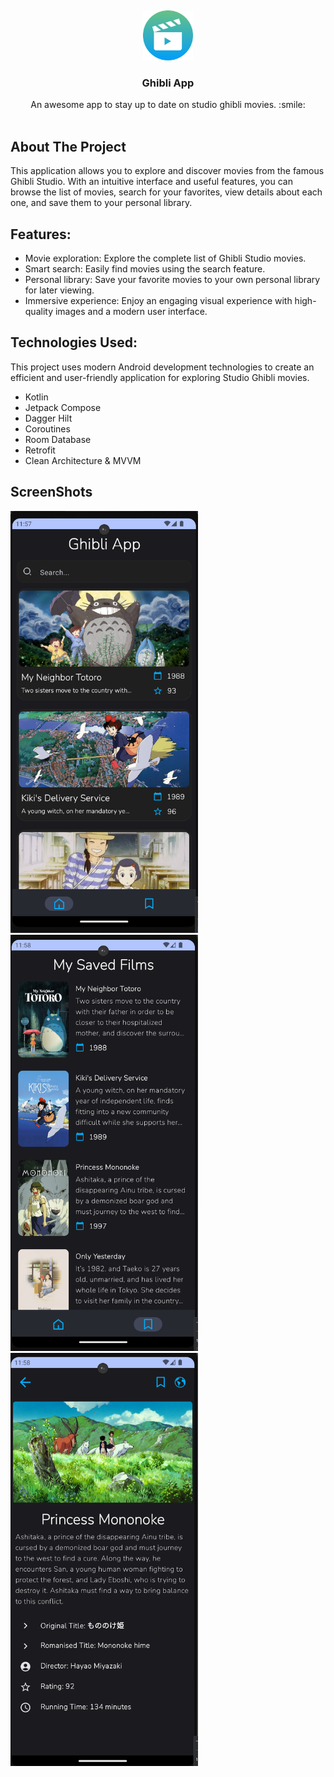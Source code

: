 <!-- PROJECT LOGO -->
<a name="readme-top"></a>
<br />
<div align="center">
<a href="https://github.com/othneildrew/Best-README-Template">
    <img src="app/src/main/java/githubimages/logo.png" alt="Logo" width="80" height="80">
  </a>
  <h3 align="center">Ghibli App</h3>

  <p align="center">
    An awesome app to stay up to date on studio ghibli movies. :smile:
    <br />
    <br />
  </p>
</div>


## About The Project

This application allows you to explore and discover movies from the famous Ghibli Studio. With an intuitive interface and useful features, you can browse the list of movies, search for your favorites, view details about each one, and save them to your personal library.

## Features:

* Movie exploration: Explore the complete list of Ghibli Studio movies.
* Smart search: Easily find movies using the search feature.
* Personal library: Save your favorite movies to your own personal library for later viewing.
* Immersive experience: Enjoy an engaging visual experience with high-quality images and a modern user interface.

## Technologies Used:

This project uses modern Android development technologies to create an efficient and user-friendly application for exploring Studio Ghibli movies.

* Kotlin
* Jetpack Compose
* Dagger Hilt
* Coroutines
* Room Database
* Retrofit
* Clean Architecture & MVVM


## ScreenShots

<img src="app/src/main/java/githubimages/Home_Image.png" alt="Home Screen" width="300"/> <img src="app/src/main/java/githubimages/Library_Image.png" alt="Library Screen" width="300"/> <img src="app/src/main/java/githubimages/Detail_Image.png" alt="Detail Screen" width="300"/>
